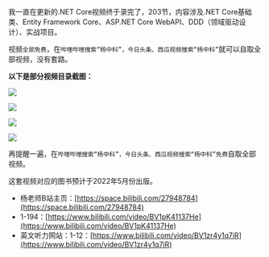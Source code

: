 我一直在更新的.NET Core视频终于录完了，203节，内容涉及.NET Core基础类、Entity Framework Core、ASP.NET Core WebAPI、DDD（领域驱动设计）、实战项目。

视频`全部免费`，在`哔哩哔哩搜索“杨中科”，今日头条、西瓜视频搜索“杨中科”`就可以自取全部视频，没有套路。

**以下是部分视频目录截图：**

![](https://lequ.co/2022/03/0701.png)

![](https://lequ.co/2022/03/0702.png)

![](https://lequ.co/2022/03/0703.png)

![](https://lequ.co/2022/03/0704.png)

再提醒一遍，在`哔哩哔哩搜索“杨中科”，今日头条、西瓜视频搜索“杨中科”免费`自取全部视频。

这套视频对应的图书预计于2022年5月份出版。

- 杨老师B站主页：[https://space.bilibili.com/27948784](https://space.bilibili.com/27948784)
- 1-194：[https://www.bilibili.com/video/BV1pK41137He](https://www.bilibili.com/video/BV1pK41137He)
- 英文听力网站：1-12：[https://www.bilibili.com/video/BV1zr4y1q7iR](https://www.bilibili.com/video/BV1zr4y1q7iR)
